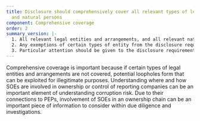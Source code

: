```yaml
---
title: Disclosure should comprehensively cover all relevant types of legal entities
  and natural persons
component: Comprehensive coverage
order: 2
summary_version: |-
  1. All relevant legal entities and arrangements, and all relevant natural persons (i.e. people), should be included in disclosures.
  2. Any exemptions of certain types of entity from the disclosure requirements (such as for listed companies) should be clearly defined and justified, and information on the ownership of such entities should be collected elsewhere with comparable levels of quality and access.
  3. Particular attention should be given to the disclosure requirements relating to ownership by state owned enterprises (SOEs).
---
```


Comprehensive coverage is important because if certain types of legal entities and arrangements are not covered, potential loopholes form that can be exploited for illegitimate purposes. Understanding where and how SOEs are involved in ownership or control of reporting companies can be an important element of understanding corruption risk. Due to their connections to PEPs, involvement of SOEs in an ownership chain can be an important piece of information to consider within due diligence and investigations.
